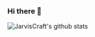 ### Hi there 👋

<!--
**JarvisCraft/JarvisCraft** is a ✨ _special_ ✨ repository because its `README.md` (this file) appears on your GitHub profile.

Here are some ideas to get you started:

- 🔭 I’m currently working on ...
- 🌱 I’m currently learning ...
- 👯 I’m looking to collaborate on ...
- 🤔 I’m looking for help with ...
- 💬 Ask me about ...
- 📫 How to reach me: ...
- 😄 Pronouns: ...
- ⚡ Fun fact: ...
-->

![JarvisCraft's github stats](https://github-readme-stats.vercel.app/api?username=JarvisCraft&count_private=true&show_icons=true)
